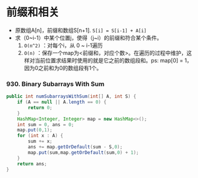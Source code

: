 # 前缀和相关

- 原数组A[n]，前缀和数组S[n+1]. `S[i] = S[i-1] + A[i]`
- 求（0~i-1）中某个位置j，使得（j~i）的前缀和符合某个条件。
  1. `O(n^2)` ：对每个i，从 0 ~ i-1遍历 
  2. `O(n)` ：保存一个map为<前缀和，对应个数>。在遍历的过程中维护，这样对当前位置求结果时使用的就是它之前的数组段和。ps: map[0] = 1，因为0之前和为0的数组段有1个。

### 930. Binary Subarrays With Sum  

```java
public int numSubarraysWithSum(int[] A, int S) {
    if (A == null || A.length == 0) {
        return 0;
    }
    HashMap<Integer, Integer> map = new HashMap<>();
    int sum = 0, ans = 0;
    map.put(0,1);
    for (int x : A) {
        sum += x;
        ans += map.getOrDefault(sum - S,0);
        map.put(sum,map.getOrDefault(sum,0) + 1);
    }
    return ans;
}
```

